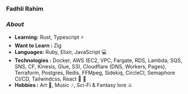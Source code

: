 ### Fadhli Rahim

### <i>About</i>
-  **Learning:** Rust, Typescript :zap:
-  **Want to Learn :** Zig 
-  **Languages:** Ruby, Elixir, JavaScript 💻
-  **Technologies  :** Docker, AWS (EC2, VPC, Fargate, RDS, Lambda, SQS, SNS, CF, Kinesis, Glue, S3), Cloudflare (DNS, Workers, Pages), Terraform, Postgres, Redis, FFMpeg, Sidekiq, CircleCI, Semaphore CI/CD, Tailwindcss, React :hammer: :wrench:
-  **Hobbies :** Art :art:, Music :notes:, Sci-Fi & Fantasy lore :crossed_swords:



